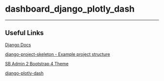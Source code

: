 # dashboard_django_plotly_dash

---

## Useful Links

[Django Docs](https://docs.djangoproject.com/)

[django-project-skeleton - Example project structure](https://django-project-skeleton.readthedocs.io/en/latest/index.html#)

[SB Admin 2 Bootstrap 4 Theme](https://startbootstrap.com/themes/sb-admin-2/)

[django-plotly-dash](https://django-plotly-dash.readthedocs.io/en/latest/index.html)
